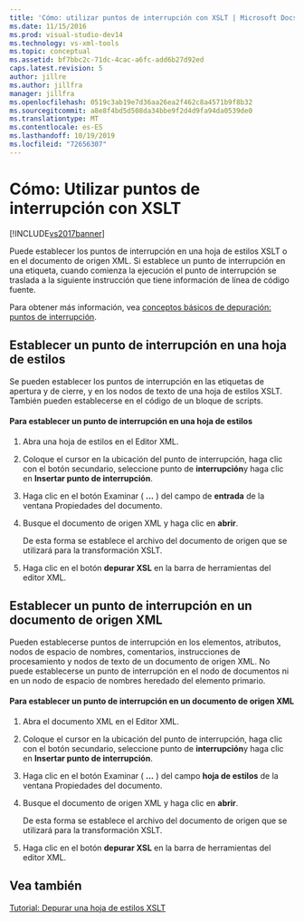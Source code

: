 ```yaml
---
title: 'Cómo: utilizar puntos de interrupción con XSLT | Microsoft Docs'
ms.date: 11/15/2016
ms.prod: visual-studio-dev14
ms.technology: vs-xml-tools
ms.topic: conceptual
ms.assetid: bf7bbc2c-71dc-4cac-a6fc-add6b27d92ed
caps.latest.revision: 5
author: jillre
ms.author: jillfra
manager: jillfra
ms.openlocfilehash: 0519c3ab19e7d36aa26ea2f462c8a4571b9f8b32
ms.sourcegitcommit: a8e8f4bd5d508da34bbe9f2d4d9fa94da0539de0
ms.translationtype: MT
ms.contentlocale: es-ES
ms.lasthandoff: 10/19/2019
ms.locfileid: "72656307"
---
```

# <a name="how-to-use-breakpoints-with-xslt"></a>Cómo: Utilizar puntos de interrupción con XSLT
[!INCLUDE[vs2017banner](../includes/vs2017banner.md)]

Puede establecer los puntos de interrupción en una hoja de estilos XSLT o en el documento de origen XML. Si establece un punto de interrupción en una etiqueta, cuando comienza la ejecución el punto de interrupción se traslada a la siguiente instrucción que tiene información de línea de código fuente.

 Para obtener más información, vea [conceptos básicos de depuración: puntos de interrupción](https://msdn.microsoft.com/752a02c2-0ac7-4c8b-aa1b-4b2b3b21152e).

## <a name="set-a-breakpoint-in-a-style-sheet"></a>Establecer un punto de interrupción en una hoja de estilos
 Se pueden establecer los puntos de interrupción en las etiquetas de apertura y de cierre, y en los nodos de texto de una hoja de estilos XSLT. También pueden establecerse en el código de un bloque de scripts.

#### <a name="to-set-a-breakpoint-in-a-style-sheet"></a>Para establecer un punto de interrupción en una hoja de estilos

1. Abra una hoja de estilos en el Editor XML.

2. Coloque el cursor en la ubicación del punto de interrupción, haga clic con el botón secundario, seleccione punto de **interrupción**y haga clic en **Insertar punto de interrupción**.

3. Haga clic en el botón Examinar ( **...** ) del campo de **entrada** de la ventana Propiedades del documento.

4. Busque el documento de origen XML y haga clic en **abrir**.

     De esta forma se establece el archivo del documento de origen que se utilizará para la transformación XSLT.

5. Haga clic en el botón **depurar XSL** en la barra de herramientas del editor XML.

## <a name="set-a-breakpoint-in-an-xml-source-document"></a>Establecer un punto de interrupción en un documento de origen XML
 Pueden establecerse puntos de interrupción en los elementos, atributos, nodos de espacio de nombres, comentarios, instrucciones de procesamiento y nodos de texto de un documento de origen XML. No puede establecerse un punto de interrupción en el nodo de documentos ni en un nodo de espacio de nombres heredado del elemento primario.

#### <a name="to-set-a-breakpoint-in-an-xml-source-document"></a>Para establecer un punto de interrupción en un documento de origen XML

1. Abra el documento XML en el Editor XML.

2. Coloque el cursor en la ubicación del punto de interrupción, haga clic con el botón secundario, seleccione punto de **interrupción**y haga clic en **Insertar punto de interrupción**.

3. Haga clic en el botón Examinar ( **...** ) del campo **hoja de estilos** de la ventana Propiedades del documento.

4. Busque el documento de origen XML y haga clic en **abrir**.

     De esta forma se establece el archivo del documento de origen que se utilizará para la transformación XSLT.

5. Haga clic en el botón **depurar XSL** en la barra de herramientas del editor XML.

## <a name="see-also"></a>Vea también
 [Tutorial: Depurar una hoja de estilos XSLT](../xml-tools/walkthrough-debug-an-xslt-style-sheet.md)
